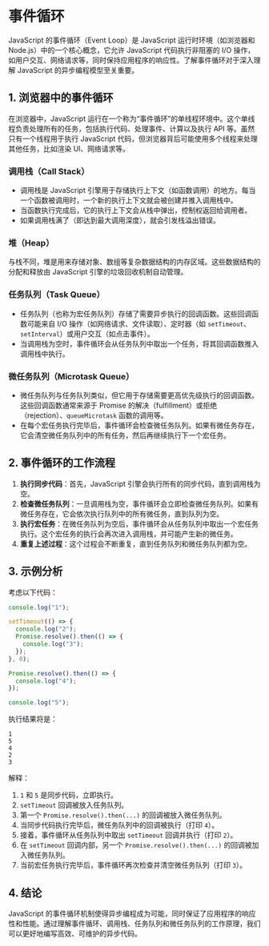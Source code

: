 # 事件循环

JavaScript 的事件循环（Event Loop）是 JavaScript 运行时环境（如浏览器和 Node.js）中的一个核心概念，它允许 JavaScript 代码执行非阻塞的 I/O 操作，如用户交互、网络请求等，同时保持应用程序的响应性。了解事件循环对于深入理解 JavaScript 的异步编程模型至关重要。

## 1. 浏览器中的事件循环

在浏览器中，JavaScript 运行在一个称为“事件循环”的单线程环境中。这个单线程负责处理所有的任务，包括执行代码、处理事件、计算以及执行 API 等。虽然只有一个线程用于执行 JavaScript 代码，但浏览器背后可能使用多个线程来处理其他任务，比如渲染 UI、网络请求等。

### 调用栈（Call Stack）

- 调用栈是 JavaScript 引擎用于存储执行上下文（如函数调用）的地方。每当一个函数被调用时，一个新的执行上下文就会被创建并推入调用栈中。
- 当函数执行完成后，它的执行上下文会从栈中弹出，控制权返回给调用者。
- 如果调用栈满了（即达到最大调用深度），就会引发栈溢出错误。

### 堆（Heap）

与栈不同，堆是用来存储对象、数组等复杂数据结构的内存区域。这些数据结构的分配和释放由 JavaScript 引擎的垃圾回收机制自动管理。

### 任务队列（Task Queue）

- 任务队列（也称为宏任务队列）存储了需要异步执行的回调函数。这些回调函数可能来自 I/O 操作（如网络请求、文件读取）、定时器（如 `setTimeout`、`setInterval`）或用户交互（如点击事件）。
- 当调用栈为空时，事件循环会从任务队列中取出一个任务，将其回调函数推入调用栈中执行。

### 微任务队列（Microtask Queue）

- 微任务队列与任务队列类似，但它用于存储需要更高优先级执行的回调函数。这些回调函数通常来源于 Promise 的解决（fulfillment）或拒绝（rejection）、`queueMicrotask` 函数的调用等。
- 在每个宏任务执行完毕后，事件循环会检查微任务队列。如果有微任务存在，它会清空微任务队列中的所有任务，然后再继续执行下一个宏任务。

## 2. 事件循环的工作流程

1. **执行同步代码**：首先，JavaScript 引擎会执行所有的同步代码，直到调用栈为空。
2. **检查微任务队列**：一旦调用栈为空，事件循环会立即检查微任务队列。如果有微任务存在，它会依次执行队列中的所有微任务，直到队列为空。
3. **执行宏任务**：在微任务队列为空后，事件循环会从任务队列中取出一个宏任务执行。这个宏任务的执行会再次进入调用栈，并可能产生新的微任务。
4. **重复上述过程**：这个过程会不断重复，直到任务队列和微任务队列都为空。

## 3. 示例分析

考虑以下代码：

```javascript
console.log("1");

setTimeout(() => {
  console.log("2");
  Promise.resolve().then(() => {
    console.log("3");
  });
}, 0);

Promise.resolve().then(() => {
  console.log("4");
});

console.log("5");
```

执行结果将是：

```
1
5
4
2
3
```

解释：

1. `1` 和 `5` 是同步代码，立即执行。
2. `setTimeout` 回调被放入任务队列。
3. 第一个 `Promise.resolve().then(...)` 的回调被放入微任务队列。
4. 当同步代码执行完毕后，微任务队列中的回调被执行（打印 `4`）。
5. 接着，事件循环从任务队列中取出 `setTimeout` 回调并执行（打印 `2`）。
6. 在 `setTimeout` 回调内部，另一个 `Promise.resolve().then(...)` 的回调被加入微任务队列。
7. 当前宏任务执行完毕后，事件循环再次检查并清空微任务队列（打印 `3`）。

## 4. 结论

JavaScript 的事件循环机制使得异步编程成为可能，同时保证了应用程序的响应性和性能。通过理解事件循环、调用栈、任务队列和微任务队列的工作原理，我们可以更好地编写高效、可维护的异步代码。
